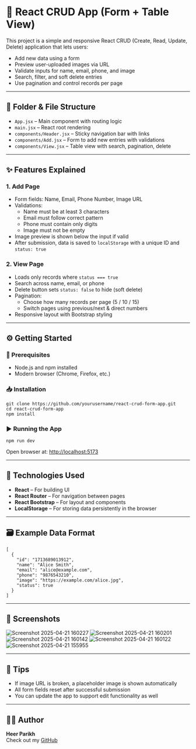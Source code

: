 <h1>📘 React CRUD App (Form + Table View)</h1>

  <p>This project is a simple and responsive React CRUD (Create, Read, Update, Delete) application that lets users:</p>
  <ul>
    <li>Add new data using a form</li>
    <li>Preview user-uploaded images via URL</li>
    <li>Validate inputs for name, email, phone, and image</li>
    <li>Search, filter, and soft delete entries</li>
    <li>Use pagination and control records per page</li>
  </ul>

  <hr>

  <h2>📂 Folder & File Structure</h2>
  <ul>
    <li><code>App.jsx</code> – Main component with routing logic</li>
    <li><code>main.jsx</code> – React root rendering</li>
    <li><code>components/Header.jsx</code> – Sticky navigation bar with links</li>
    <li><code>components/Add.jsx</code> – Form to add new entries with validations</li>
    <li><code>components/View.jsx</code> – Table view with search, pagination, delete</li>
  </ul>

  <hr>

  <h2>✨ Features Explained</h2>

  <h3>1. Add Page</h3>
  <ul>
    <li>Form fields: Name, Email, Phone Number, Image URL</li>
    <li>Validations:
      <ul>
        <li>Name must be at least 3 characters</li>
        <li>Email must follow correct pattern</li>
        <li>Phone must contain only digits</li>
        <li>Image must not be empty</li>
      </ul>
    </li>
    <li>Image preview is shown below the input if valid</li>
    <li>After submission, data is saved to <code>localStorage</code> with a unique ID and <code>status: true</code></li>
  </ul>

  <h3>2. View Page</h3>
  <ul>
    <li>Loads only records where <code>status === true</code></li>
    <li>Search across name, email, or phone</li>
    <li>Delete button sets <code>status: false</code> to hide (soft delete)</li>
    <li>Pagination:
      <ul>
        <li>Choose how many records per page (5 / 10 / 15)</li>
        <li>Switch pages using previous/next & direct numbers</li>
      </ul>
    </li>
    <li>Responsive layout with Bootstrap styling</li>
  </ul>

  <hr>

  <h2>⚙️ Getting Started</h2>

  <h3>🔧 Prerequisites</h3>
  <ul>
    <li>Node.js and npm installed</li>
    <li>Modern browser (Chrome, Firefox, etc.)</li>
  </ul>

  <h3>📥 Installation</h3>
  <pre><code>git clone https://github.com/yourusername/react-crud-form-app.git
cd react-crud-form-app
npm install</code></pre>

  <h3>▶️ Running the App</h3>
  <pre><code>npm run dev</code></pre>
  <p>Open browser at: <a href="http://localhost:5173" target="_blank">http://localhost:5173</a></p>

  <hr>

  <h2>🧠 Technologies Used</h2>
  <ul>
    <li><strong>React</strong> – For building UI</li>
    <li><strong>React Router</strong> – For navigation between pages</li>
    <li><strong>React Bootstrap</strong> – For layout and components</li>
    <li><strong>LocalStorage</strong> – For storing data persistently in the browser</li>
  </ul>

  <hr>

  <h2>🗃️ Example Data Format</h2>
  <pre><code>[
  {
    "id": "1713689013912",
    "name": "Alice Smith",
    "email": "alice@example.com",
    "phone": "9876543210",
    "image": "https://example.com/alice.jpg",
    "status": true
  }
]</code></pre>

  <hr>

  <h2>📸 Screenshots</h2>
  
![Screenshot 2025-04-21 160227](https://github.com/user-attachments/assets/6a32d04b-a242-4cef-abcf-7b4cc130ae2e)
![Screenshot 2025-04-21 160201](https://github.com/user-attachments/assets/aeeedfe2-1663-4eba-b0f0-cd30e4368ad0)
![Screenshot 2025-04-21 160142](https://github.com/user-attachments/assets/b907b8fb-d895-4ac4-87c0-0157f62898d4)
![Screenshot 2025-04-21 160122](https://github.com/user-attachments/assets/712e4714-5df5-4b99-b14a-793bb9573bf4)
![Screenshot 2025-04-21 155955](https://github.com/user-attachments/assets/4d7754f5-ae92-429c-92e3-65ed53f10853)

 
  <hr>

  <h2>🙋 Tips</h2>
  <ul>
    <li>If image URL is broken, a placeholder image is shown automatically</li>
    <li>All form fields reset after successful submission</li>
    <li>You can update the app to support edit functionality as well</li>
  </ul>

  <hr>

  <h2>🧑‍💻 Author</h2>
  <p><strong>Heer Parikh</strong><br>
    Check out my <a href="https://github.com/Heer1804" target="https://github.com/Heer1804">GitHub</a>
  </p>
